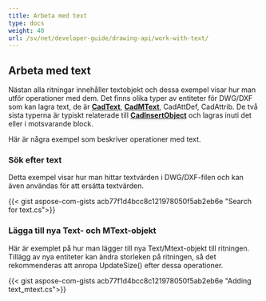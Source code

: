 ```yaml
---
title: Arbeta med text
type: docs
weight: 40
url: /sv/net/developer-guide/drawing-api/work-with-text/
---
```


## **Arbeta med text**

Nästan alla ritningar innehåller textobjekt och dessa exempel visar hur man utför operationer med dem. 
Det finns olika typer av entiteter för DWG/DXF som kan lagra text, de är [**CadText**](https://reference.aspose.com/cad/net/aspose.cad.fileformats.cad.cadobjects/cadtext/), 
[**CadMText**](https://reference.aspose.com/cad/net/aspose.cad.fileformats.cad.cadobjects/cadmtext/),
CadAttDef, CadAttrib. De två sista typerna är typiskt relaterade 
till [**CadInsertObject**](https://reference.aspose.com/cad/net/aspose.cad.fileformats.cad.cadobjects/cadinsertobject/)
och lagras inuti det eller i motsvarande block.

Här är några exempel som beskriver operationer med text.

### **Sök efter text**

Detta exempel visar hur man hittar textvärden i DWG/DXF-filen och kan även användas för att ersätta textvärden.

{{< gist aspose-com-gists acb77f1d4bcc8c121978050f5ab2eb6e "Search for text.cs">}}

### **Lägga till nya Text- och MText-objekt**

Här är exemplet på hur man lägger till nya Text/Mtext-objekt till ritningen. Tillägg av nya entiteter kan ändra storleken på ritningen, så det rekommenderas
att anropa UpdateSize() efter dessa operationer.

{{< gist aspose-com-gists acb77f1d4bcc8c121978050f5ab2eb6e "Adding text_mtext.cs">}}
